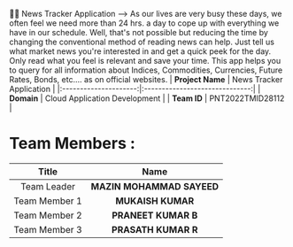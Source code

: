👨‍💻 News Tracker Application
--> As our lives are very busy these days, we often feel we need more than 24 hrs. a day to cope up with everything we have in our schedule. Well, that's not possible but reducing the time by changing the conventional method of reading news can help. Just tell us what market news you're interested in and get a quick peek for the day. Only read what you feel is relevant and save your time. This app helps you to query for all information about Indices, Commodities, Currencies, Future Rates, Bonds, etc.… as on official websites.
|      **Project Name**     | News Tracker Application |
|:---------------------:|:------------------------------:|
|         **Domain**        |  Cloud Application Development |
|        **Team ID**        |  PNT2022TMID28112 |

# Team Members :
|   **Title**   |      **Name**     |
|:-----------:|:-----------------:|
| Team Leader   |    **MAZIN MOHAMMAD SAYEED**   |
| Team Member 1 |   **MUKAISH KUMAR**  |
| Team Member 2 |  **PRANEET KUMAR B**  |
| Team Member 3 | **PRASATH KUMAR R** |
